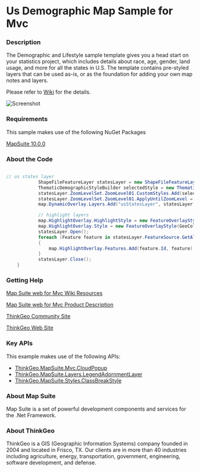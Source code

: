 # Us Demographic Map Sample for Mvc

### Description

The Demographic and Lifestyle sample template gives you a head start on your statistics project, which includes details about race, age, gender, land usage, and more for all the states in U.S. The template contains pre-styled layers that can be used as-is, or as the foundation for adding your own map notes and layers.

Please refer to [Wiki](http://wiki.thinkgeo.com/wiki/map_suite_web_for_mvc) for the details.

![Screenshot](https://github.com/ThinkGeo/UsDemographicMapSample-ForMvc/blob/master/Screenshot.gif)

### Requirements
This sample makes use of the following NuGet Packages

[MapSuite 10.0.0](https://www.nuget.org/packages?q=ThinkGeo)

### About the Code

```csharp

// us states layer
            ShapeFileFeatureLayer statesLayer = new ShapeFileFeatureLayer(Server.MapPath(ConfigurationManager.AppSettings["UsShapefilePath"]));
            ThematicDemographicStyleBuilder selectedStyle = new ThematicDemographicStyleBuilder(new Collection<string>() { "Population" });
            statesLayer.ZoomLevelSet.ZoomLevel01.CustomStyles.Add(selectedStyle.GetStyle(statesLayer.FeatureSource));
            statesLayer.ZoomLevelSet.ZoomLevel01.ApplyUntilZoomLevel = ApplyUntilZoomLevel.Level20;
            map.DynamicOverlay.Layers.Add("usStatesLayer", statesLayer);

            // highlight layers
            map.HighlightOverlay.HighlightStyle = new FeatureOverlayStyle(GeoColor.FromArgb(150, GeoColor.FromHtml("#449FBC")), GeoColor.FromHtml("#014576"), 1);
            map.HighlightOverlay.Style = new FeatureOverlayStyle(GeoColor.SimpleColors.Transparent, GeoColor.SimpleColors.Transparent, 0);
            statesLayer.Open();
            foreach (Feature feature in statesLayer.FeatureSource.GetAllFeatures(ReturningColumnsType.NoColumns))
            {
                map.HighlightOverlay.Features.Add(feature.Id, feature);
            }
            statesLayer.Close();
    }

```

### Getting Help

[Map Suite web for Mvc Wiki Resources](http://wiki.thinkgeo.com/wiki/map_suite_web_for_mvc)

[Map Suite web for Mvc Product Description](https://thinkgeo.com/ui-controls#web-platforms)

[ThinkGeo Community Site](http://community.thinkgeo.com/)

[ThinkGeo Web Site](http://www.thinkgeo.com)

### Key APIs
This example makes use of the following APIs:

- [ThinkGeo.MapSuite.Mvc.CloudPopup](http://wiki.thinkgeo.com/wiki/api/thinkgeo.mapsuite.mvc.cloudpopup)
- [ThinkGeo.MapSuite.Layers.LegendAdornmentLayer](http://wiki.thinkgeo.com/wiki/api/thinkgeo.mapsuite.layers.legendadornmentlayer)
- [ThinkGeo.MapSuite.Styles.ClassBreakStyle](http://wiki.thinkgeo.com/wiki/api/thinkgeo.mapsuite.styles.classbreakstyle)

### About Map Suite
Map Suite is a set of powerful development components and services for the .Net Framework.

### About ThinkGeo
ThinkGeo is a GIS (Geographic Information Systems) company founded in 2004 and located in Frisco, TX. Our clients are in more than 40 industries including agriculture, energy, transportation, government, engineering, software development, and defense.
